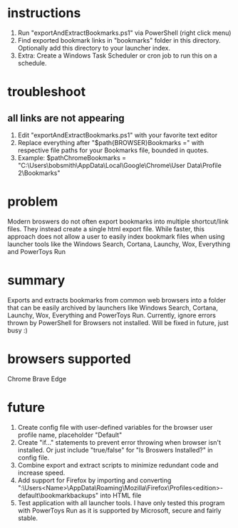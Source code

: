 # instructions
1. Run "exportAndExtractBookmarks.ps1" via PowerShell (right click menu)
2. Find exported bookmark links in "bookmarks" folder in this directory. Optionally add this directory to your launcher index.
3. Extra: Create a Windows Task Scheduler or cron job to run this on a schedule.

# troubleshoot
## all links are not appearing
1. Edit "exportAndExtractBookmarks.ps1" with your favorite text editor
2. Replace everything after "$path{BROWSER}Bookmarks =" with respective file paths for your Bookmarks file, bounded in quotes.
3. Example: $pathChromeBookmarks = "C:\Users\bobsmith\AppData\Local\Google\Chrome\User Data\Profile 2\Bookmarks"

# problem
Modern broswers do not often export bookmarks into multiple shortcut/link files. They instead create a single html export file. While faster, this approach does not allow a user to easily index bookmark files when using launcher tools like the Windows Search, Cortana, Launchy, Wox, Everything and PowerToys Run 

# summary
Exports and extracts bookmarks from common web browsers into a folder that can be easily archived by launchers like Windows Search, Cortana, Launchy, Wox, Everything and PowerToys Run. Currently, ignore errors thrown by PowerShell for Browsers not installed. Will be fixed in future, just busy :)

# browsers supported
Chrome
Brave
Edge 

# future
1. Create config file with user-defined variables for the browser user profile name, placeholder "Default"
2. Create "if..." statements to prevent error throwing when browser isn't installed. Or just include "true/false" for "Is Broswers Installed?" in config file.
3. Combine export and extract scripts to minimize redundant code and increase speed.
4. Add support for Firefox by importing and converting "<Drive>:\Users\<Name>\AppData\Roaming\Mozilla\Firefox\Profiles\<edition>-default\bookmarkbackups" into HTML file
5. Test application with all launcher tools. I have only tested this program with PowerToys Run as it is supported by Microsoft, secure and fairly stable.

